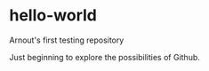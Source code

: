 # hello-world
Arnout's first testing repository

Just beginning to explore the possibilities of Github.
